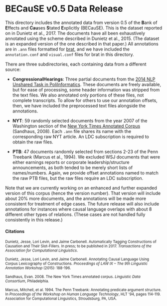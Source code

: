 # BECauSE v0.5 Data Release

This directory includes the annotated data from version 0.5 of the **B**ank of **E**ffects and **Cau**ses **S**tated **E**xplicitly (BECauSE). This is the dataset reported on in Dunietz et al., 2017. The documents have all been exhaustively annotated using the scheme described in Dunietz et al., 2015. (The dataset is an expanded version of the one described in that paper.) All annotations are in `.ann` files formatted for <a href="http://brat.nlplab.org/">brat</a>, and we have included the `annotation.conf` and `visual.conf` files for brat in this directory.

There are three subdirectories, each containing data from a different source:

* **CongressionalHearings**: Three partial documents from the <a href="https://sites.google.com/site/unsharedtask2014/">2014 NLP Unshared Task in PoliInformatics</a>. These documents are freely available, but for ease of processing, some header information was stripped from the text files. We also annotated only portions of these files, not complete transcripts. To allow for others to use our annotation offsets, then, we have included the preprocessed text files alongside the annotations.

* **NYT**: 59 randomly selected documents from the year 2007 of the Washington section of the <a href="https://catalog.ldc.upenn.edu/ldc2008t19">New York Times Annotated Corpus</a> (Sandhaus, 2008). Each `.ann` file shares its name with the corresponding raw NYT article. An LDC subscription is required to obtain the raw files.

* **PTB**: 47 documents randomly selected from sections 2-23 of the Penn Treebank (Marcus et al., 1994). We excluded WSJ documents that were either earnings reports or corporate leadership/structure announcements, as both
tended to be merely short lists of names/numbers. Again, we provide offset annotations named to match the raw PTB files, but the raw files require an LDC subscription.

Note that we are currently working on an enhanced and further expanded version of this corpus (hence the version number). That version will include about 20% more documents, and the annotations will be made more consistent for treatment of edge cases. The future release will also include annotations for instances where causal language overlaps with about 8 different other types of relations. (These cases are not handled fully consistently in this release.)


#### Citations

<sub>Dunietz, Jesse, Lori Levin, and Jaime Carbonell. Automatically Tagging Constructions of Causation and Their Slot-Fillers. In press; to be published in 2017. *Transactions of the Association for Computational Linguistics*.</sub>

<sub>Dunietz, Jesse, Lori Levin, and Jaime Carbonell. Annotating Causal Language Using Corpus Lexicography of Constructions. *Proceedings of LAW IX – The 9th Linguistic Annotation Workshop* (2015): 188-196.</sub>

<sub>Sandhaus, Evan. 2008. The New York Times annotated corpus. *Linguistic Data Consortium*, Philadelphia.</sub>

<sub>Marcus, Mitchell, et al. 1994. The Penn Treebank: Annotating predicate argument structure. In *Proceedings of the Workshop on Human Language Technology*, HLT '94, pages 114-119. Association for Computational Linguistics, Stroudsburg, PA, USA.</sub>
